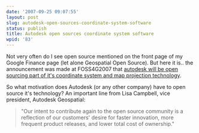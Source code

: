 ```yaml
---
date: '2007-09-25 09:07:55'
layout: post
slug: autodesk-open-sources-coordinate-system-software
status: publish
title: Autodesk open sources coordinate system software
wpid: '83'
---
```


Not very often do I see open source mentioned on the front page of my Google Finance page (let alone Geospatial Open Source). But here it is.. the announcement was made at FOSS4G2007 that [ autodesk will be open sourcing part of it's coordinate system and map projection technology](http://money.cnn.com/news/newsfeeds/articles/prnewswire/AQTU16425092007-1.htm). 

So what motivation does Autodesk (or any other company) have to open source it's technology? An important line from Lisa Campbell, vice president, Autodesk Geospatial:



> "Our intent to contribute again to the open source community is a reflection of our customers' desire for faster innovation, more frequent product releases, and lower total cost of ownership."




